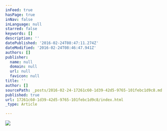 ```yaml
---
inFeed: true
hasPage: true
inNav: false
inLanguage: null
starred: false
keywords: []
description: ''
datePublished: '2016-02-24T08:47:11.274Z'
dateModified: '2016-02-24T08:46:47.941Z'
authors: []
publisher:
  name: null
  domain: null
  url: null
  favicon: null
title: ''
author: []
sourcePath: _posts/2016-02-24-17261c60-1d39-42d5-9765-101febc1d9c8.md
published: true
url: 17261c60-1d39-42d5-9765-101febc1d9c8/index.html
_type: Article

---
```

![](https://the-grid-user-content.s3-us-west-2.amazonaws.com/97a3d09a-cc6b-4a45-a15c-aec8408e2953.jpg)